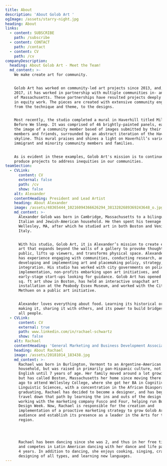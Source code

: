 ```yaml
---
title: About
description: 'About Golob Art '
ogImage: /assets/starry-night.jpg
heading: About
links:
  - content: SUBSCRIBE
    path: /subscribe
  - content: CONTACT
    path: /contact
  - content: CV
    path: /cv
companyDescription:
  heading: About Golob Art - Meet the Team!
  md_content: >-
    We make create art for community. 


    Golob Art has worked on community-led art projects since 2013, and, since
    2017, it has worked in partnership with multiple communities in- and outside
    of Massachusetts. These partnerships have resulted projects deeply involved
    in equity work. The pieces are created with extensive community engagement,
    from the technique and theme, to the designs. 


    Most recently, the studio completed a mural in Haverhill titled Miles to Go
    Before We Sleep. It was comprised of 46 brightly-painted panels, each with
    the image of a community member based of images submitted by their family
    members and friends, surrounded by an abstract iteration of the Haverhill
    skyline. This mural praises and shines a light on Haverhill’s varied
    immigrant and minority community members and families.  


    As is evident in these examples, Golob Art's mission is to continue to
    produce projects to address inequities in our communities.
teamSection:
  - CVLink:
      content: CV
      external: false
      path: /cv
      show: false
    alt: Alexander
    contentHeading: President and Lead Artist
    heading: About Alexander
    image: /assets/48365444_10216094366626294_3813282689369243648_o.jpg
    md_content: >-
      Alexander Golob was born in Cambridge, Massachusetts to a bilingual,
      Italian and Jewish-American household. He then spent his teenage years in
      Wellesley, MA, after which he studied art in both Boston and Venice,
      Italy. 


      With his studio, Golob Art, it is Alexander’s mission to create engaging
      art that expands beyond the walls of a gallery to provoke thought in the
      public, lifts up viewers, and transforms physical space. Alexander Golob
      has experience engaging with communities, conducting research, and
      developing and implementing art and placemaking policy, strategy, and
      integration. His studio has worked with city governments on policy and
      implementation, non-profits embarking upon art initiatives, and
      early-stage start-ups looking for guidance. Golob Art has opened a 2,500
      sq. ft art show in Boston, has held an interactive snapchat art
      installation at the Peabody Essex Museum, and worked with the City of
      Methuen on a public art initiative.


      Alexander loves everything about food. Learning its historical origins,
      making it, sharing it with others, and its power to build bridges among
      all people.
  - CVLink:
      content: CV
      external: true
      path: www.linkedin.com/in/rachael-schwartz
      show: false
    alt: Rachael
    contentHeading: 'General Marketing and Business Development Associate '
    heading: About Rachael
    image: /assets/20181014_183438.jpg
    md_content: >-
      Rachael was born in Burlington, Vermont to an Argentine-American
      household, but was raised in primarily pan-Hispanic culture, not learning
      English until 7 years of age. Her family moved around a lot growing up,
      but has called Boston, Massachusetts her home since moving there 5 years
      ago to attend Wellesley College, where she got her BA in Cognitive and
      Linguistic Sciences, with a concentration in the African Diaspora. Since
      graduating, Rachael has decided to become a designer, and has begun to
      travel down that path by learning the ins and outs of the design market,
      working with the marketing company Fusco and Four, helping run Boston
      Design Week. Now, Rachael is responsible for the creation and
      implementation of a proactive marketing strategy to grow Golob Art’s
      audience and establish its presence as a leader in the Arts for the
      region. 




      Rachael has been dancing since she was 2, and thus in her free time trains
      and competes in Latin American dancing with her dance and life partner of
      4 years. In addition to dancing, she enjoys cooking, singing, crafting and
      designing of all types, and learning new languages.
---
```



